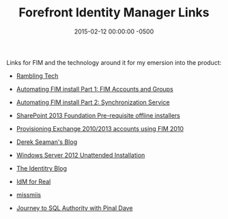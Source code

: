 ﻿---
layout: post
title:  Forefront Identity Manager Links
date:   2015-02-12 00:00:00 -0500
categories: IT
---






Links for FIM and the technology around it for my emersion into the product:

- <a href="http://www.ramblingtech.com/">Rambling Tech</a>

- <a href="http://www.ramblingtech.com/automating-fim-install-part-1-fim-accounts-and-groups/">Automating FIM install Part 1: FIM Accounts and Groups</a>
- <a href="http://www.ramblingtech.com/automating-fim-install-part-2-synchronization-service/">Automating FIM install Part 2: Synchronization Service</a>
- <a href="http://www.ramblingtech.com/sharepoint-2013-foundation-pre-requisite-offline-installers/">SharePoint 2013 Foundation Pre-requisite offline installers</a>
- <a href="http://www.ramblingtech.com/provisioning-exchange-20102013-accounts-using-fim-2010/">Provisioning Exchange 2010/2013 accounts using FIM 2010</a>


- <a href="http://www.derekseaman.com/">Derek Seaman's Blog</a>
- <a href="http://www.derekseaman.com/2012/07/windows-server-2012-unattended.html">Windows Server 2012 Unattended Installation</a>
- <a href="http://www.idmcrisis.com/">The Identitry Blog</a>
- <a href="https://bobbradley1967.wordpress.com/">IdM for Real</a>
- <a href="http://www.wapshere.com/missmiis/">missmiis</a>
- <a href="http://blog.sqlauthority.com/">Journey to SQL Authority with Pinal Dave</a>



